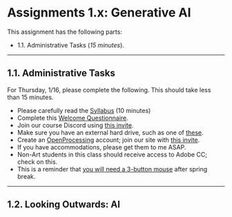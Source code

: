 # Assignments 1.x: Generative AI

This assignment has the following parts: 

* 1.1. Administrative Tasks (*15 minutes*). 

---

## 1.1. Administrative Tasks

For Thursday, 1/16, please complete the following. This should take less than 15 minutes. 

* Please carefully read the [Syllabus](https://github.com/golanlevin/60-120/blob/main/2025/syllabus/readme.md) (10 minutes)
* Complete this [Welcome Questionnaire](https://forms.gle/5HW4Eeg3aQsN9nJN9).
* Join our course Discord using [this invite](https://discord.gg/4AfNmD8GFp).
* Make sure you have an external hard drive, such as one of [these](https://www.amazon.com/gp/product/B08GTYFC37/?th=1).
* Create an [OpenProcessing](https://openprocessing.org) account; join our site with [this invite](https://openprocessing.org/join/F883B9).
* If you have accommodations, please get them to me ASAP.
* Non-Art students in this class should receive access to Adobe CC; check on this.
* This is a reminder that [you will need a 3-button mouse](https://github.com/golanlevin/60-120/blob/main/2025/syllabus/readme.md#required-course-materials) after spring break.

---

## 1.2. Looking Outwards: AI 

